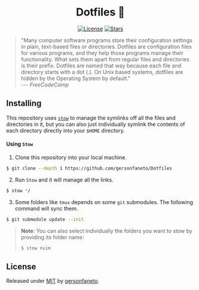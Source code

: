 <h1 align="center">Dotfiles 🔧</h1>

<div align="center">

[![License](https://img.shields.io/github/license/gersonfaneto/Dotfiles?style=for-the-badge&logo=appveyor)](https://github.com/gersonfaneto/Dotfiles/blob/main/LICENSE)
[![Stars](https://img.shields.io/github/stars/gersonfaneto/Dotfiles?style=for-the-badge&logo=appveyor)](https://github.com/gersonfaneto/Dotfiles)

</div>

> "Many computer software programs store their configuration settings in plain, text-based
> files or directories. Dotfiles are configuration files for various programs, and they
> help those programs manage their functionality. What sets them apart from regular files
> and directories is their prefix. Dotfiles are named that way because each file and directory
> starts with a dot (.). On Unix based systems, dotfiles are hidden by the Operating System by
> default."  
> --- _FreeCodeCamp_

## Installing

This repository uses [`stow`](https://www.gnu.org/software/stow/) to manage the symlinks off all the
files and directories in it, but you can also just individually symlink the contents of each directory
directly into your `$HOME` directory.

#### Using `Stow`

1. Clone this repository into your local machine.

```bash
$ git clone --depth 1 https://github.com/gersonfaneto/Dotfiles
```

2. Run `Stow` and it will manage all the links.

```bash
$ stow */
```

3. Some folders like `tmux` depends on some `git` submodules. The following command will sync them.
```bash
$ git submodule update --init
```

> **Note**: You can also select individually the folders you want to stow by providing its folder name:
>
> ```bash
> $ stow nvim
> ```

## License

Released under [MIT](https://github.com/gersonfaneto/Dotfiles/blob/main/LICENSE) by [gersonfaneto](https://github.com/gersonfaneto).
